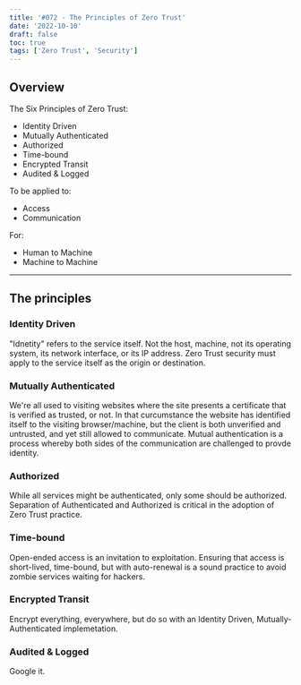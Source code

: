 ```yaml
---
title: '#072 - The Principles of Zero Trust'
date: '2022-10-10'
draft: false
toc: true
tags: ['Zero Trust', 'Security']
---
```


## Overview

The Six Principles of Zero Trust:

* Identity Driven
* Mutually Authenticated
* Authorized
* Time-bound
* Encrypted Transit
* Audited & Logged


To be applied to:

* Access
* Communication


For:

* Human to Machine
* Machine to Machine

---

## The principles

### Identity Driven

"Idnetity" refers to the service itself. Not the host, machine, not its operating system, its network interface, or its IP address. Zero Trust security must apply to the service itself as the origin or destination.


### Mutually Authenticated

We're all used to visiting websites where the site presents a certificate that is verified as trusted, or not. In that curcumstance the website has identified itself to the visiting browser/machine, but the client is both unverified and untrusted, and yet still allowed to communicate. Mutual authentication is a process whereby both sides of the communication are challenged to provde identity. 

### Authorized

While all services might be authenticated, only some should be authorized. Separation of Authenticated and Authorized is critical in the adoption of Zero Trust practice. 


### Time-bound

Open-ended access is an invitation to exploitation. Ensuring that access is short-lived, time-bound, but with auto-renewal is a sound practice to avoid zombie services waiting for hackers. 

### Encrypted Transit

Encrypt everything, everywhere, but do so with an Identity Driven, Mutually-Authenticated implemetation.

### Audited & Logged

Google it.
